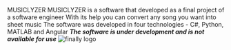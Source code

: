 MUSICLYZER
MUSICLYZER is a software that developed as a final project of a software engineer
With its help you can convert any song you want into sheet music
The software was developed in four technologies - C#, Python, MATLAB and Angular
***The software is under development and is not available for use***
![finally logo](https://user-images.githubusercontent.com/96597875/193159360-c6c0b77c-7b00-4c68-ad6c-349956e7e0a3.png)
